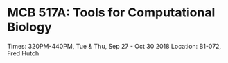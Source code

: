 # MCB 517A: Tools for Computational Biology

Times: 320PM-440PM, Tue & Thu, Sep 27 - Oct 30 2018
Location: B1-072, Fred Hutch
